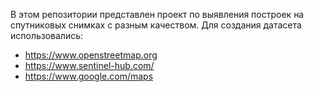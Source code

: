 В этом репозитории представлен проект по выявления построек на спутниковых снимках с разным качеством. 
Для создания датасета использовались:
  - https://www.openstreetmap.org
  - https://www.sentinel-hub.com/
  - https://www.google.com/maps
 
